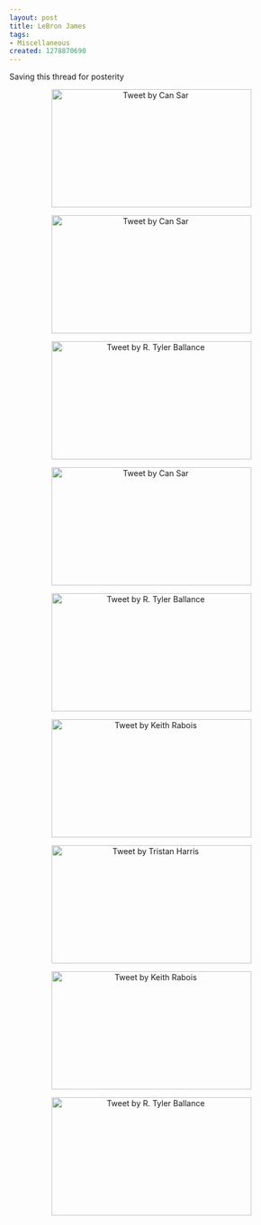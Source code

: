 ```yaml
--- 
layout: post
title: LeBron James
tags: 
- Miscellaneous
created: 1278870690
---
```

Saving this thread for posterity

<a href="http://twitter.com/cansar/status/18141321484" id="aptureLink_cYmpNQpOTP" style="margin-top: 0px; margin-right: auto; margin-bottom: 0px; margin-left: auto; text-align: center; display: block; padding-top: 0px; padding-right: 6px; padding-bottom: 0px; padding-left: 6px; "><img style="border-top-width: 0px; border-right-width: 0px; border-bottom-width: 0px; border-left-width: 0px; border-style: initial; border-color: initial; " src="http://placeholder.apture.com/ph/355x210_TwitterArticle/" width="355px" height="210px" title="Tweet by Can Sar"></a>
<!--break-->
<a href="http://twitter.com/cansar/status/18149417912" id="aptureLink_qsLL9ejfHJ" style="margin-top: 0px; margin-right: auto; margin-bottom: 0px; margin-left: auto; text-align: center; display: block; padding-top: 0px; padding-right: 6px; padding-bottom: 0px; padding-left: 6px; "><img style="border-top-width: 0px; border-right-width: 0px; border-bottom-width: 0px; border-left-width: 0px; border-style: initial; border-color: initial; " src="http://placeholder.apture.com/ph/355x210_TwitterArticle/" width="355px" height="210px" title="Tweet by Can Sar"></a>




<a href="http://twitter.com/agentdero/status/18149640745" id="aptureLink_y3FX8u2rCM" style="margin-top: 0px; margin-right: auto; margin-bottom: 0px; margin-left: auto; text-align: center; display: block; padding-top: 0px; padding-right: 6px; padding-bottom: 0px; padding-left: 6px; "><img style="border-top-width: 0px; border-right-width: 0px; border-bottom-width: 0px; border-left-width: 0px; border-style: initial; border-color: initial; " src="http://placeholder.apture.com/ph/355x210_TwitterArticle/" width="355px" height="210px" title="Tweet by R. Tyler Ballance"></a>




<a href="http://twitter.com/cansar/status/18150545314" id="aptureLink_fiHbLetlPF" style="margin-top: 0px; margin-right: auto; margin-bottom: 0px; margin-left: auto; text-align: center; display: block; padding-top: 0px; padding-right: 6px; padding-bottom: 0px; padding-left: 6px; "><img style="border-top-width: 0px; border-right-width: 0px; border-bottom-width: 0px; border-left-width: 0px; border-style: initial; border-color: initial; " src="http://placeholder.apture.com/ph/355x210_TwitterArticle/" width="355px" height="210px" title="Tweet by Can Sar"></a>





<a href="http://twitter.com/agentdero/status/18150989737" id="aptureLink_Pj7ycFb2j8" style="margin-top: 0px; margin-right: auto; margin-bottom: 0px; margin-left: auto; text-align: center; display: block; padding-top: 0px; padding-right: 6px; padding-bottom: 0px; padding-left: 6px; "><img style="border-top-width: 0px; border-right-width: 0px; border-bottom-width: 0px; border-left-width: 0px; border-style: initial; border-color: initial; " src="http://placeholder.apture.com/ph/355x210_TwitterArticle/" width="355px" height="210px" title="Tweet by R. Tyler Ballance"></a>


<a href="http://twitter.com/rabois/status/18151243182" id="aptureLink_7yVwOanbU3" style="margin-top: 0px; margin-right: auto; margin-bottom: 0px; margin-left: auto; text-align: center; display: block; padding-top: 0px; padding-right: 6px; padding-bottom: 0px; padding-left: 6px; "><img style="border-top-width: 0px; border-right-width: 0px; border-bottom-width: 0px; border-left-width: 0px; border-style: initial; border-color: initial; " src="http://placeholder.apture.com/ph/355x210_TwitterArticle/" width="355px" height="210px" title="Tweet by Keith Rabois"></a>



<a href="http://twitter.com/tristanharris/status/18151945560" id="aptureLink_ZXc2Le8iM2" style="margin-top: 0px; margin-right: auto; margin-bottom: 0px; margin-left: auto; text-align: center; display: block; padding-top: 0px; padding-right: 6px; padding-bottom: 0px; padding-left: 6px; "><img style="border-top-width: 0px; border-right-width: 0px; border-bottom-width: 0px; border-left-width: 0px; border-style: initial; border-color: initial; " src="http://placeholder.apture.com/ph/355x210_TwitterArticle/" width="355px" height="210px" title="Tweet by Tristan Harris"></a>


<a href="http://twitter.com/rabois/status/18152173135" id="aptureLink_zH9M5q9dpq" style="margin-top: 0px; margin-right: auto; margin-bottom: 0px; margin-left: auto; text-align: center; display: block; padding-top: 0px; padding-right: 6px; padding-bottom: 0px; padding-left: 6px; "><img style="border-top-width: 0px; border-right-width: 0px; border-bottom-width: 0px; border-left-width: 0px; border-style: initial; border-color: initial; " src="http://placeholder.apture.com/ph/355x210_TwitterArticle/" width="355px" height="210px" title="Tweet by Keith Rabois"></a>



<a href="http://twitter.com/agentdero/status/18152612189" id="aptureLink_sLIYmwSRtS" style="margin-top: 0px; margin-right: auto; margin-bottom: 0px; margin-left: auto; text-align: center; display: block; padding-top: 0px; padding-right: 6px; padding-bottom: 0px; padding-left: 6px; "><img style="border-top-width: 0px; border-right-width: 0px; border-bottom-width: 0px; border-left-width: 0px; border-style: initial; border-color: initial; " src="http://placeholder.apture.com/ph/355x210_TwitterArticle/" width="355px" height="210px" title="Tweet by R. Tyler Ballance"></a>
